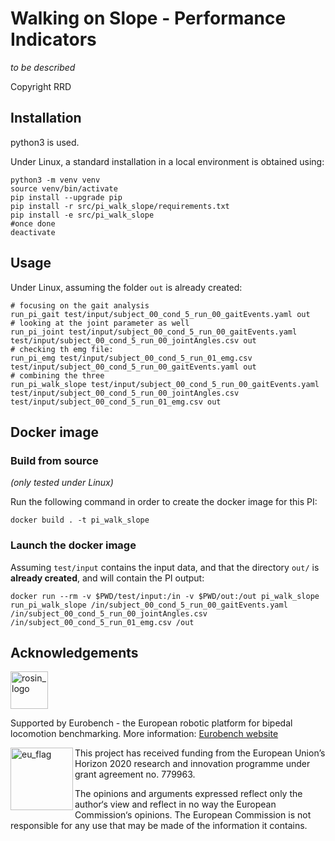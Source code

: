 # Walking on Slope - Performance Indicators

_to be described_

Copyright RRD

## Installation

python3 is used.

Under Linux, a standard installation in a local environment is obtained using:

```term
python3 -m venv venv
source venv/bin/activate
pip install --upgrade pip
pip install -r src/pi_walk_slope/requirements.txt
pip install -e src/pi_walk_slope
#once done
deactivate
```

## Usage

Under Linux, assuming the folder `out` is already created:

```term
# focusing on the gait analysis
run_pi_gait test/input/subject_00_cond_5_run_00_gaitEvents.yaml out
# looking at the joint parameter as well
run_pi_joint test/input/subject_00_cond_5_run_00_gaitEvents.yaml test/input/subject_00_cond_5_run_00_jointAngles.csv out
# checking th emg file:
run_pi_emg test/input/subject_00_cond_5_run_01_emg.csv test/input/subject_00_cond_5_run_00_gaitEvents.yaml out
# combining the three
run_pi_walk_slope test/input/subject_00_cond_5_run_00_gaitEvents.yaml test/input/subject_00_cond_5_run_00_jointAngles.csv test/input/subject_00_cond_5_run_01_emg.csv out
```

## Docker image

### Build from source

_(only tested under Linux)_

Run the following command in order to create the docker image for this PI:

```console
docker build . -t pi_walk_slope
```
### Launch the docker image

Assuming `test/input` contains the input data, and that the directory `out/` is **already created**, and will contain the PI output:

```shell
docker run --rm -v $PWD/test/input:/in -v $PWD/out:/out pi_walk_slope run_pi_walk_slope /in/subject_00_cond_5_run_00_gaitEvents.yaml /in/subject_00_cond_5_run_00_jointAngles.csv /in/subject_00_cond_5_run_01_emg.csv /out
```

## Acknowledgements

<a href="http://eurobench2020.eu">
  <img src="http://eurobench2020.eu/wp-content/uploads/2018/06/cropped-logoweb.png"
       alt="rosin_logo" height="60" >
</a>

Supported by Eurobench - the European robotic platform for bipedal locomotion benchmarking.
More information: [Eurobench website][eurobench_website]

<img src="http://eurobench2020.eu/wp-content/uploads/2018/02/euflag.png"
     alt="eu_flag" width="100" align="left" >

This project has received funding from the European Union’s Horizon 2020
research and innovation programme under grant agreement no. 779963.

The opinions and arguments expressed reflect only the author‘s view and
reflect in no way the European Commission‘s opinions.
The European Commission is not responsible for any use that may be made
of the information it contains.

[eurobench_logo]: http://eurobench2020.eu/wp-content/uploads/2018/06/cropped-logoweb.png
[eurobench_website]: http://eurobench2020.eu "Go to website"
